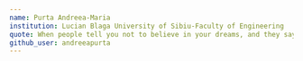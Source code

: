 ```yaml
---
name: Purta Andreea-Maria
institution: Lucian Blaga University of Sibiu-Faculty of Engineering 
quote: When people tell you not to believe in your dreams, and they say 'Why?' say 'Why not?'
github_user: andreeapurta
---
```

